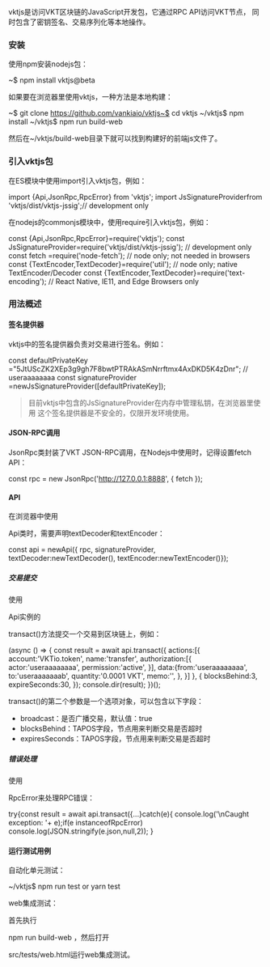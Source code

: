 vktjs是访问VKT区块链的JavaScript开发包，它通过RPC API访问VKT节点， 同时包含了密钥签名、交易序列化等本地操作。

### 安装

使用npm安装nodejs包：

~$ npm install vktjs@beta

如果要在浏览器里使用vktjs，一种方法是本地构建：

~$ git clone https://github.com/vankiaio/vktjs~$ cd vktjs
~/vktjs$ npm install
~/vktjs$ npm run build-web

然后在~/vktjs/build-web目录下就可以找到构建好的前端js文件了。

### 引入vktjs包

在ES模块中使用import引入vktjs包，例如：

import {Api,JsonRpc,RpcError} from 'vktjs';
import JsSignatureProviderfrom 'vktjs/dist/vktjs-jssig';// development only

在nodejs的commonjs模块中，使用require引入vktjs包，例如：

const {Api,JsonRpc,RpcError}=require('vktjs');
const JsSignatureProvider=require('vktjs/dist/vktjs-jssig');    // development only
const fetch =require('node-fetch');                             // node only; not needed in browsers
const {TextEncoder,TextDecoder}=require('util');                 // node only; native TextEncoder/Decoder 
const {TextEncoder,TextDecoder}=require('text-encoding');        // React Native, IE11, and Edge Browsers only

### 用法概述

#### 签名提供器

vktjs中的签名提供器负责对交易进行签名。例如：

const defaultPrivateKey ="5JtUScZK2XEp3g9gh7F8bwtPTRAkASmNrrftmx4AxDKD5K4zDnr"; // useraaaaaaaa
const signatureProvider =newJsSignatureProvider([defaultPrivateKey]);

> 目前vktjs中包含的JsSignatureProvider在内存中管理私钥，在浏览器里使用 这个签名提供器是不安全的，仅限开发环境使用。

#### JSON-RPC调用

JsonRpc类封装了VKT JSON-RPC调用，在Nodejs中使用时，记得设置fetch API：

const rpc = new JsonRpc('http://127.0.0.1:8888', { fetch });

#### API

在浏览器中使用

Api类时，需要声明textDecoder和textEncoder：

const api = newApi({ rpc, signatureProvider, textDecoder:newTextDecoder(), textEncoder:newTextEncoder()});

##### 交易提交

使用

Api实例的

transact()方法提交一个交易到区块链上，例如：

(async () => {
    const result = await api.transact({
    actions:[{
      account:'VKTio.token',
      name:'transfer',
      authorization:[{
        actor:'useraaaaaaaa',
        permission:'active',
      }],
      data:{from:'useraaaaaaaa',
        to:'useraaaaaaab',
        quantity:'0.0001 VKT',
        memo:'',
      },
    }]
  }, {
    blocksBehind:3,
    expireSeconds:30,
  });
  console.dir(result);
})();

transact()的第二个参数是一个选项对象，可以包含以下字段：

- broadcast：是否广播交易，默认值：true
- blocksBehind：TAPOS字段，节点用来判断交易是否超时
- expiresSeconds：TAPOS字段，节点用来判断交易是否超时

##### 错误处理

使用

RpcError来处理RPC错误：

try{const result = await api.transact({...}catch(e){
  console.log('\nCaught exception: '+ e);if(e instanceofRpcError)
    console.log(JSON.stringify(e.json,null,2));
}

#### 运行测试用例

自动化单元测试：

~/vktjs$ npm run test or yarn test

web集成测试：

首先执行

npm run build-web ，然后打开

src/tests/web.html运行web集成测试。
